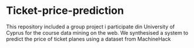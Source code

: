 # Ticket-price-prediction
This repository included a group project i participate din University of Cyprus for the course data mining on the web. We synthesised a system to predict the price of ticket planes using a dataset from MachineHack
